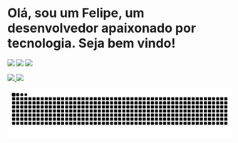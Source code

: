 # Olá, sou um Felipe, um desenvolvedor apaixonado por tecnologia. Seja bem vindo!

[<img src="https://img.shields.io/badge/linkedin-%230077B5.svg?&style=for-the-badge&logo=linkedin&logoColor=white" />](https://www.linkedin.com/in/felipe-muros-48367433/) [<img src = "https://img.shields.io/badge/instagram-%23E4405F.svg?&style=for-the-badge&logo=instagram&logoColor=white">](https://www.instagram.com/felipe.muros/) [<img src = "https://img.shields.io/badge/facebook-%231877F2.svg?&style=for-the-badge&logo=facebook&logoColor=white">](https://www.facebook.com/xlipxlip)

  <div>
  <a href="https://github.com/murosfc">
    <img height="220em" src="https://github-readme-stats.vercel.app/api?username=murosfc&show_icons=true&theme=gruvbox&include_all_commits=true&count_private=true"/>

    
   
  <img height="220em" src="https://github-readme-stats.vercel.app/api/top-langs/?username=murosfc&layout=compact&langs_count=7&theme=gruvbox"/>
</div>
  
  ![Snake animation](https://github.com/murosfc/murosfc/blob/output/github-contribution-grid-snake.svg)
